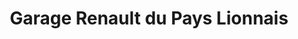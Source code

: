 ---
title: "Garage Renault du Pays Lionnais"
url: /le-lion-dangers/garage-renault-du-pays-lionnais/
shop: Autowerkstatt
---